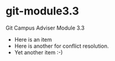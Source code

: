 # git-module3.3
Git Campus Adviser Module 3.3
 * Here is an item
 * Here is another for conflict resolution.
 * Yet another item :-)
